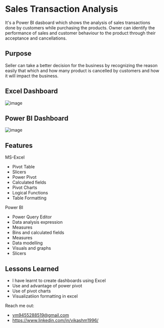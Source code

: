 
# Sales Transaction Analysis

It's a Power BI dasboard which shows the analysis of sales transactions done by customers while purchasing the products.
Owner can identify the performance of sales and customer behaviour to the product through their acceptance and cancellations.

## Purpose

Seller can take a better decision for the business by recognizing the reason easily that which and how many product is cancelled by customers and how it will impact the business.

## Excel Dashboard
![image](https://user-images.githubusercontent.com/92555446/182907820-c97f471f-ffd2-4a7b-8173-30ac555b379b.png)

## Power BI Dashboard
![image](https://user-images.githubusercontent.com/92555446/182911472-96c01ca8-6d92-4209-a9dd-5c88f9aeb0a1.png)

## Features
MS-Excel
- Pivot Table
- Slicers
- Power Pivot
- Calculated fields
- Pivot Charts
- Logical Functions
- Table Formatting

Power BI
- Power Query Editor
- Data analysis expression
- Measures
- Bins and calculated fields
- Measures
- Data modelling
- Visuals and graphs
- Slicers


## Lessons Learned

- I have learnt to create dashboards using Excel
- Use and advantage of power pivot
- Use of pivot charts 
- Visualizatiion formatting in excel

Reach me out:
- vm9455288519@gmail.com
- https://www.linkedin.com/in/vikashm1996/
